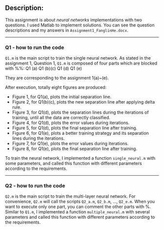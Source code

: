 ## Description:
This assignment is about _neural networks_ implementations with two questions.  I used Matlab to implement solutions.  You can see the question descriptions and my answers in `Assignment1_FanglinHe.docx`.

----------------------------------------------------------------------------

### Q1 - how to run the code
`Q1.m` is the main script to train the single neural network. As stated in the assignment 1, Question 1, `Q1.m` is composed of four parts which are blocked with %%:
Q1 (a)
Q1 (b)(c)
Q1 (d)
Q1 (e)

They are corresponding to the assignment 1(a)~(e).

After execution, totally eight figures are produced:
- Figure 1, for Q1(a), plots the initial separation line.
- Figure 2, for Q1(b)(c), plots the new separation line after applying delta rule.
- Figure 3, for Q1(d), plots the separation lines during the iterations of training, until all the data are correctly classified.
- Figure 4, for Q1(d), plots the error values during iterations.
- Figure 5, for Q1(d), plots the final separation line after training.
- Figure 6, for Q1(e), plots a better training strategy and its separation lines during the iterations.
- Figure 7, for Q1(e), plots the error values during iterations.
- Figure 8, for Q1(e), plots the final separation line after training.

To train the neural network, I implemented a function `single_neural.m` with some parameters, and called this function with different parameters according to the requirements.

----------------------------------------------------------------------------

### Q2 - how to run the code
`Q2.m` is the main script to train the multi-layer neural network. For convenience, `Q2.m` will call the scripts `Q2_a.m`, `Q2_b.m`, ..., `Q2_e.m`.  When you want to execute only one part, you can comment the other parts with %. Similar to `Q1.m`, I implemented a function `multiple_neural.m` with several parameters and called this function with different parameters according to the requirements.
